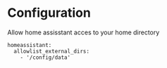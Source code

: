 # Configuration

Allow home assisstant acces to your home directory

```
homeassistant:
  allowlist_external_dirs:
    - '/config/data'
```